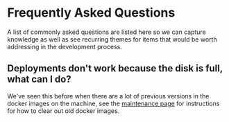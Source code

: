# Frequently Asked Questions

A list of commonly asked questions are listed here so we can capture knowledge as well as see recurring themes for items that would be worth addressing in the development process.

## Deployments don't work because the disk is full, what can I do?

We've seen this before when there are a lot of previous versions in the docker images on the machine, see the [maintenance page](./07-maintenance.md) for instructions for how to clear out old docker images.